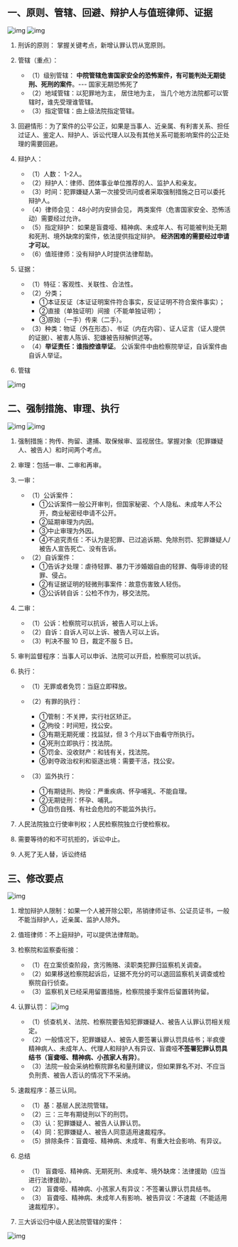 
## 一、原则、管辖、回避、辩护人与值班律师、证据
![img](img/20190521215040.png)
![img](img/20190521215057.png)

1. 刑诉的原则： 掌握关键考点，新增认罪认罚从宽原则。

2. 管辖（重点）：
   - （1）级别管辖： **中院管辖危害国家安全的恐怖案件，有可能判处无期徒刑、死刑的案件**。--- 国家无期恐怖死了
   - （2）地域管辖：以犯罪地为主， 居住地为主， 当几个地方法院都可以管辖时，谁先受理谁管辖。
   - （3）指定管辖：由上级法院指定管辖。

3. 回避情形：为了案件的公平公正，如果是当事人、近亲属、有利害关系、担任过证人、鉴定人、辩护人、诉讼代理人以及有其他关系可能影响案件的公正处理的需要回避。

4. 辩护人：
   - （1）人数： 1-2人。
   - （2）辩护人：律师、团体事业单位推荐的人、监护人和亲友。
   - （3）时间：犯罪嫌疑人第一次接受讯问或者采取强制措施之日可以委托辩护人。
   - （4）律师会见： 48小时内安排会见， 两类案件（危害国家安全、恐怖活动）需要经过允许。
   - （5）指定辩护： 如果是盲聋哑、精神病、未成年人、有可能被判处无期和死刑、境外缺席的案件，依法提供指定辩护。 **经济困难的需要经过申请才可以**。
   - （6）值班律师：没有辩护人时提供法律帮助。

5. 证据：
   - （1）特征：客观性、关联性、合法性。
   - （2）分类；
     - ①本证反证（本证证明案件符合事实，反证证明不符合案件事实）；
     - ②直接（单独证明）间接（不能单独证明）；
     - ③原始（一手）传来（二手）。
   - （3）种类：物证（外在形态）、书证（内在内容）、证人证言（证人提供的证据）、被害人陈诉、犯嫌被告辩解供述等。
   - （4）**举证责任：谁指控谁举证**。 公诉案件中由检察院举证，自诉案件由自诉人举证。

6. 管辖

![img](img/Xnip2019-06-08_16-30-39.jpg)

## 二、强制措施、审理、执行
![img](img/20190521230419.png)
![img](img/20190521230437.png)

1. 强制措施：拘传、拘留、逮捕、取保候审、监视居住。掌握对象（犯罪嫌疑人、被告人）和时间两个考点。

2. 审理：包括一审、二审和再审。

3. 一审：
   - （1）公诉案件：
     - ①公诉案件一般公开审判，但国家秘密、个人隐私、未成年人不公开，商业秘密经申请不公开。
     - ②延期审理为内因。
     - ③中止审理为外因。
     - ④不追究责任：不认为是犯罪、已过追诉期、免除刑罚、犯罪嫌疑人/被告人宣告死亡、没有告诉。
   - （2）自诉案件：
     - ①告诉才处理：虐待轻罪、暴力干涉婚姻自由的轻罪、侮辱诽谤的轻罪、侵占。
     - ②有证据证明的轻微刑事案件：故意伤害致人轻伤。
     - ③公诉转自诉：公检不作为，移交法院。

4. 二审：
   - （1）公诉：检察院可以抗诉，被告人可以上诉。
   - （2）自诉：自诉人可以上诉、被告人可以上诉。
   - （3）判决不服 10 日，裁定不服 5 日。

5. 审判监督程序：当事人可以申诉、法院可以开启，检察院可以抗诉。

6. 执行：
   - （1）无罪或者免罚：当庭立即释放。
   - （2）有罪的执行：
     - ①管制：不关押，实行社区矫正。
     - ②拘役：时间短，找公安。
     - ③有期无期死缓：找监狱，但 3 个月以下由看守所执行。
     - ④死刑立即执行：找法院。
     - ⑤罚金、没收财产：和钱有关，找法院。
     - ⑥剥夺政治权利和驱逐出境：需要干活，找公安。
  
   - （3）监外执行：
     - ①有期徒刑、拘役：严重疾病、怀孕哺乳、不能自理。
     - ②无期徒刑：怀孕、哺乳。  
     - ③自伤自残、有社会危险的不能监外执行。

7. 人民法院独立行使审判权；人民检察院独立行使检察权。
8. 需要等待的和不可抗拒的，诉讼中止。
9. 人死了无人替，诉讼终结


## 三、修改要点
![img](img/20190522001143.png)

1. 增加辩护人限制：如果一个人被开除公职，吊销律师证书、公证员证书，一般不能当辩护人，近亲属、监护人除外。

2. 值班律师：不上庭辩护，可以提供法律帮助。

3. 检察院和监察委衔接：
   - （1）在立案侦查阶段，贪污贿赂、渎职类犯罪归监察机关调查。
   - （2）如果移送检察院起诉后，证据不充分的可以退回监察机关调查或检察院自行侦查。
   - （3）监察机关已经采用留置措施，检察院接手案件后留置转拘留。

4. 认罪认罚：
![img](img/20190522113012.png)   
   - （1）侦查机关、法院、检察院要告知犯罪嫌疑人、被告人认罪认罚相关规定。
   - （2）一般情况下，犯罪嫌疑人、被告人要签署认罪认罚具结书；半疯傻精神病人、未成年人、代理人和辩护人有异议、盲聋哑**不签署犯罪认罚具结书（盲聋哑、精神病、小孩家人有异）**。
   - （3）法院一般会采纳检察院罪名和量刑建议，但如果罪名不对、不应当负刑责、被告人否认的情况下不采纳。

5. 速裁程序：基三认同。
   - （1）基：基层人民法院管辖。
   - （2）三：三年有期徒刑以下的刑罚。
   - （3）认：犯罪嫌疑人、被告人认罪认罚。
   - （4）同：犯罪嫌疑人、被告人同意适用速裁程序。
   - （5）排除条件：盲聋哑、精神病、未成年、有重大社会影响、有异议。

6. 总结
   - （1） 盲聋哑、精神病、无期死刑、未成年、境外缺席：法律援助（应当进行法律援助）。
   - （2） 盲聋哑、精神病、小孩家人有异议：不签署认罪认罚具结书。
   - （3） 盲聋哑、精神病、未成年人有影响、被告异议：不速裁（不能适用速裁程序）。

7. 三大诉讼归中级人民法院管辖的案件：

![img](img/Xnip2019-07-21_16-53-57.jpg)

